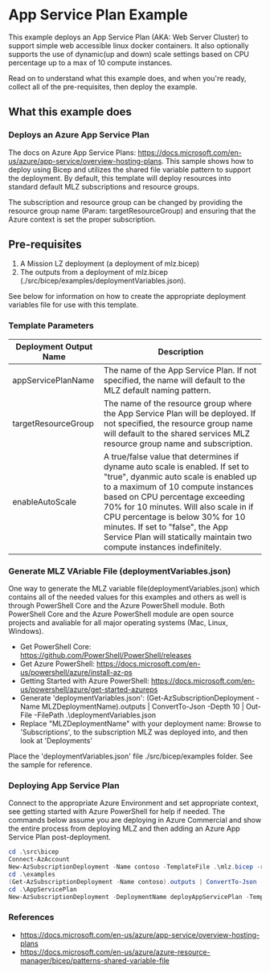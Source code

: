 # App Service Plan Example

This example deploys an App Service Plan (AKA: Web Server Cluster) to support simple web accessible linux docker containers.  It also optionally supports the use of dynamic(up and down) scale settings based on CPU percentage up to a max of 10 compute instances.

Read on to understand what this example does, and when you're ready, collect all of the pre-requisites, then deploy the example.

## What this example does

### Deploys an Azure App Service Plan

The docs on Azure App Service Plans: <https://docs.microsoft.com/en-us/azure/app-service/overview-hosting-plans>.  This sample shows how to deploy using Bicep and utilizes the shared file variable pattern to support the deployment.  By default, this template will deploy resources into standard default MLZ subscriptions and resource groups.  

The subscription and resource group can be changed by providing the resource group name (Param: targetResourceGroup) and ensuring that the Azure context is set the proper subscription.  

## Pre-requisites

1. A Mission LZ deployment (a deployment of mlz.bicep)
2. The outputs from a deployment of mlz.bicep (./src/bicep/examples/deploymentVariables.json).  

See below for information on how to create the appropriate deployment variables file for use with this template.

### Template Parameters

Deployment Output Name | Description
-----------------------| -----------
appServicePlanName | The name of the App Service Plan.  If not specified, the name will default to the MLZ default naming pattern.  
targetResourceGroup | The name of the resource group where the App Service Plan will be deployed.   If not specified, the resource group name will default to the shared services MLZ resource group name and subscription.
enableAutoScale | A true/false value that determines if dyname auto scale is enabled.  If set to "true", dyanmic auto scale is enabled up to a maximum of 10 compute instances based on CPU percentage exceeding 70% for 10 minutes.   Will also scale in if CPU percentage is below 30% for 10 minutes.  If set to "false", the App Service Plan will statically maintain two compute instances indefinitely.

### Generate MLZ VAriable File (deploymentVariables.json)

One way to generate the MLZ variable file(deploymentVariables.json) which contains all of the needed values for this examples and others as well is through PowerShell Core and the Azure PowerShell module.  Both PowerShell Core and the Azure PowerShell module are open source projects and avaliable for all major operating systems (Mac, Linux, Windows).

* Get PowerShell Core:  <https://github.com/PowerShell/PowerShell/releases>
* Get Azure PowerShell: <https://docs.microsoft.com/en-us/powershell/azure/install-az-ps>
* Getting Started with Azure PowerShell: <https://docs.microsoft.com/en-us/powershell/azure/get-started-azureps>
* Generate 'deploymentVariables.json': (Get-AzSubscriptionDeployment -Name MLZDeploymentName).outputs | ConvertTo-Json -Depth 10 | Out-File -FilePath .\deploymentVariables.json
* Replace "MLZDeploymentName" with your deployment name:  Browse to 'Subscriptions', to the subscription MLZ was deployed into, and then look at 'Deployments'

Place the 'deploymentVariables.json' file ./src/bicep/examples folder.  See the sample for reference.

### Deploying App Service Plan

Connect to the appropriate Azure Environment and set appropriate context, see getting started with Azure PowerShell for help if needed.  The commands below assume you are deploying in Azure Commercial and show the entire process from deploying MLZ and then adding an Azure App Service Plan post-deployment.

```PowerShell
cd .\src\bicep
Connect-AzAccount
New-AzSubscriptionDeployment -Name contoso -TemplateFile .\mlz.bicep -resourcePrefix 'contoso' -Location 'eastus'
cd .\examples
(Get-AzSubscriptionDeployment -Name contoso).outputs | ConvertTo-Json -Depth 10 | Out-File -FilePath .\deploymentVariables.json
cd .\AppServicePlan
New-AzSubscriptionDeployment -DeploymentName deployAppServicePlan -TemplateFile .\appService.bicep -Location 'eastus'
```

### References

* <https://docs.microsoft.com/en-us/azure/app-service/overview-hosting-plans>
* <https://docs.microsoft.com/en-us/azure/azure-resource-manager/bicep/patterns-shared-variable-file>
